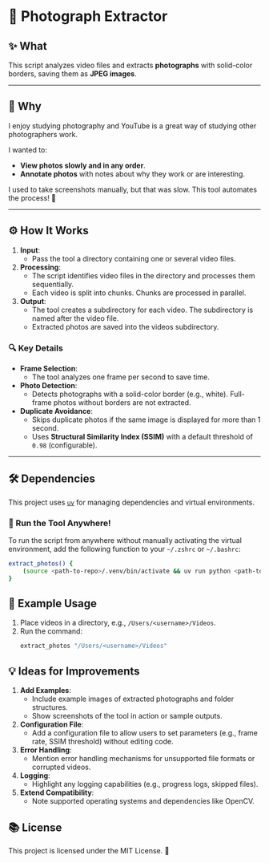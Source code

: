 # 📸 Photograph Extractor

## ✨ What

This script analyzes video files and extracts **photographs** with solid-color
borders, saving them as **JPEG images**.

---

## 🧐 Why

I enjoy studying photography and YouTube is a great way of studying other
photographers work.

I wanted to:
- **View photos slowly and in any order**.
- **Annotate photos** with notes about why they work or are interesting.

I used to take screenshots manually, but that was slow. This tool
automates the process! 🚀


---

## ⚙️ How It Works

1. **Input**:
   - Pass the tool a directory containing one or several video files.
2. **Processing**:
   - The script identifies video files in the directory and processes them sequentially.
   - Each video is split into chunks. Chunks are processed in parallel. 
3. **Output**:
   - The tool creates a subdirectory for each video. The subdirectory is named after the video file.
   - Extracted photos are saved into the videos subdirectory.

### 🔍 Key Details

- **Frame Selection**:
  - The tool analyzes one frame per second to save time.
- **Photo Detection**:
  - Detects photographs with a solid-color border (e.g., white). Full-frame
    photos without borders are not extracted.
- **Duplicate Avoidance**:
  - Skips duplicate photos if the same image is displayed for more than 1
    second.
  - Uses **Structural Similarity Index (SSIM)** with a default threshold of
    `0.98` (configurable).

---

## 🛠️ Dependencies

This project uses [`uv`](https://github.com/astral-sh/uv) for managing
dependencies and virtual environments.

### 🏃 Run the Tool Anywhere!

To run the script from anywhere without manually activating the virtual
environment, add the following function to your `~/.zshrc` or `~/.bashrc`:

```bash
extract_photos() {
    (source <path-to-repo>/.venv/bin/activate && uv run python <path-to-repo>/extract_photos/main.py "$@")
}
```

## 📝 Example Usage

1. Place videos in a directory, e.g., `/Users/<username>/Videos`.
2. Run the command:
   ```bash
   extract_photos "/Users/<username>/Videos"
   ```

## 💡 Ideas for Improvements

1. **Add Examples**:
   - Include example images of extracted photographs and folder structures.
   - Show screenshots of the tool in action or sample outputs.
2. **Configuration File**:
   - Add a configuration file to allow users to set parameters (e.g., frame
     rate, SSIM threshold) without editing code.
3. **Error Handling**:
   - Mention error handling mechanisms for unsupported file formats or corrupted
     videos.
4. **Logging**:
   - Highlight any logging capabilities (e.g., progress logs, skipped files).
5. **Extend Compatibility**:
   - Note supported operating systems and dependencies like OpenCV.

## 📚 License

This project is licensed under the MIT License. 📝
